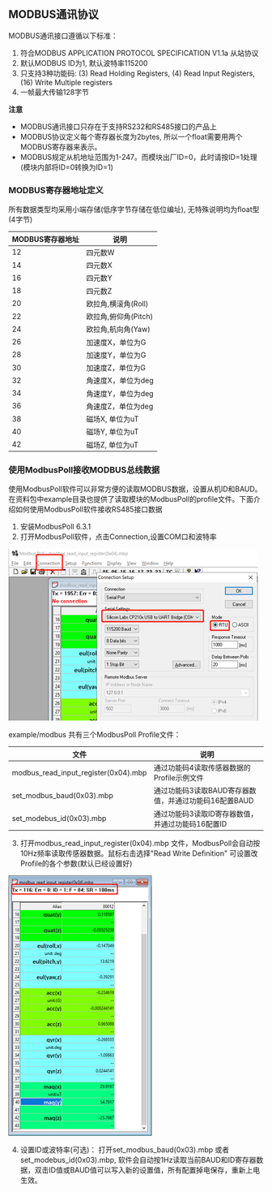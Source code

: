 ## MODBUS通讯协议

MODBUS通讯接口遵循以下标准：

1. 符合MODBUS APPLICATION PROTOCOL SPECIFICATION V1.1a 从站协议
2. 默认MODBUS ID为1,  默认波特率115200
3. 只支持3种功能码:  (3) Read Holding Registers,  (4) Read Input Registers, (16) Write Multiple registers
4. 一帧最大传输128字节

**注意**

* MODBUS通讯接口只存在于支持RS232和RS485接口的产品上
* MODBUS协议定义每个寄存器长度为2bytes, 所以一个float需要用两个MODBUS寄存器来表示。
* MODBUS规定从机地址范围为1-247。而模块出厂ID=0，此时请按ID=1处理(模块内部将ID=0转换为ID=1)

### MODBUS寄存器地址定义

所有数据类型均采用小端存储(低序字节存储在低位编址), 无特殊说明均为float型(4字节)

| MODBUS寄存器地址 | 说明                 |
| ---------------- | -------------------- |
| 12               | 四元数W              |
| 14               | 四元数X              |
| 16               | 四元数Y              |
| 18               | 四元数Z              |
| 20               | 欧拉角,横滚角(Roll)  |
| 22               | 欧拉角,俯仰角(Pitch) |
| 24               | 欧拉角,航向角(Yaw)   |
| 26               | 加速度X，单位为G     |
| 28               | 加速度Y，单位为G     |
| 30               | 加速度Z，单位为G     |
| 32               | 角速度X，单位为deg   |
| 34               | 角速度Y，单位为deg   |
| 36               | 角速度Z，单位为deg   |
| 38               | 磁场X, 单位为uT      |
| 40               | 磁场Y, 单位为uT      |
| 42               | 磁场Z, 单位为uT      |



### 使用ModbusPoll接收MODBUS总线数据

使用ModbusPoll软件可以非常方便的读取MODBUS数据，设置从机ID和BAUD。在资料包中example目录也提供了读取模块的ModbusPoll的profile文件。下面介绍如何使用ModbusPoll软件接收RS485接口数据



1. 安装ModbusPoll 6.3.1
2. 打开ModbusPoll软件，点击Connection,设置COM口和波特率

![](img/modbus1.png)

example/modbus 共有三个ModbusPoll Profile文件：

| 文件                                 | 说明                                                  |
| ------------------------------------ | ----------------------------------------------------- |
| modbus_read_input_register(0x04).mbp | 通过功能码4读取传感器数据的Profile示例文件            |
| set_modbus_baud(0x03).mbp            | 通过功能码3读取BAUD寄存器数值，并通过功能码16配置BAUD |
| set_modebus_id(0x03).mbp             | 通过功能码3读取ID寄存器数值，并通过功能码16配置ID     |

3. 打开modbus_read_input_register(0x04).mbp 文件，ModbusPoll会自动按10Hz频率读取传感器数据。鼠标右击选择"Read Write Definition" 可设置改Profile的各个参数(默认已经设置好)

![](img/modbus2.png)

4. 设置ID或波特率(可选)： 打开set_modbus_baud(0x03).mbp 或者set_modebus_id(0x03).mbp, 软件会自动按1Hz读取当前BAUD和ID寄存器数据，双击ID值或BAUD值可以写入新的设置值，所有配置掉电保存，重新上电生效。

